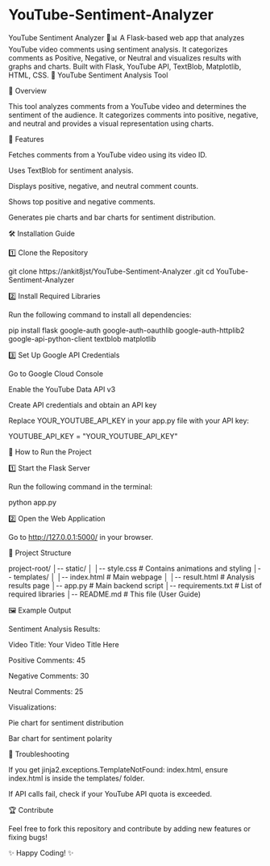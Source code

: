 # YouTube-Sentiment-Analyzer
YouTube Sentiment Analyzer 🎥📊 A Flask-based web app that analyzes YouTube video comments using sentiment analysis. It categorizes comments as Positive, Negative, or Neutral and visualizes results with graphs and charts. Built with Flask, YouTube API, TextBlob, Matplotlib, HTML, CSS. 🚀
YouTube Sentiment Analysis Tool

📌 Overview

This tool analyzes comments from a YouTube video and determines the sentiment of the audience. It categorizes comments into positive, negative, and neutral and provides a visual representation using charts.

🚀 Features

Fetches comments from a YouTube video using its video ID.

Uses TextBlob for sentiment analysis.

Displays positive, negative, and neutral comment counts.

Shows top positive and negative comments.

Generates pie charts and bar charts for sentiment distribution.

🛠️ Installation Guide

1️⃣ Clone the Repository

git clone https://ankit8jst/YouTube-Sentiment-Analyzer
.git
cd YouTube-Sentiment-Analyzer

2️⃣ Install Required Libraries

Run the following command to install all dependencies:

pip install flask google-auth google-auth-oauthlib google-auth-httplib2 google-api-python-client textblob matplotlib

3️⃣ Set Up Google API Credentials

Go to Google Cloud Console

Enable the YouTube Data API v3

Create API credentials and obtain an API key

Replace YOUR_YOUTUBE_API_KEY in your app.py file with your API key:

YOUTUBE_API_KEY = "YOUR_YOUTUBE_API_KEY"

🎯 How to Run the Project

1️⃣ Start the Flask Server

Run the following command in the terminal:

python app.py

2️⃣ Open the Web Application

Go to http://127.0.0.1:5000/ in your browser.

📂 Project Structure

project-root/
│-- static/
│   │-- style.css  # Contains animations and styling
│-- templates/
│   │-- index.html  # Main webpage
│   │-- result.html  # Analysis results page
│-- app.py  # Main backend script
│-- requirements.txt  # List of required libraries
│-- README.md  # This file (User Guide)

🖼️ Example Output

Sentiment Analysis Results:

Video Title: Your Video Title Here

Positive Comments: 45

Negative Comments: 30

Neutral Comments: 25

Visualizations:

Pie chart for sentiment distribution

Bar chart for sentiment polarity

📌 Troubleshooting

If you get jinja2.exceptions.TemplateNotFound: index.html, ensure index.html is inside the templates/ folder.

If API calls fail, check if your YouTube API quota is exceeded.

🏆 Contribute

Feel free to fork this repository and contribute by adding new features or fixing bugs!

✨ Happy Coding! ✨
